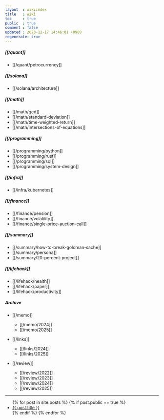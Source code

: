 ```yaml
---
layout  : wikiindex
title   : wiki
toc     : true
public  : true
comment : false
updated : 2023-12-17 14:46:01 +0900
regenerate: true
---
```

##### [[/quant]] 
- [[/quant/petrocurrency]] 

##### [[/solana]]
- [[/solana/architecture]]

##### [[/math]]
- [[/math/gcd]]
- [[/math/standard-deviation]]
- [[/math/time-weighted-return]]
- [[/math/intersections-of-equations]]

##### [[/programming]]
- [[/programming/python]]
- [[/programming/rust]]
- [[/programming/sql]]
- [[/programming/system-design]]

##### [[/infra]]
- [[/infra/kubernetes]]

##### [[/finance]]
- [[/finance/pension]]
- [[/finance/volatility]]
- [[/finance/single-price-auction-call]]

##### [[/summary]]
- [[/summary/how-to-break-goldman-sache]]
- [[/summary/persona]]
- [[/summary/20-percent-project]]

##### [[/lifehack]]
- [[/lifehack/health]]
- [[/lifehack/paper]]
- [[/lifehack/productivity]]

##### Archive
- [[/memo]]
    - [[/memo/2024]]
    - [[/memo/2025]]
    
- [[/links]]
    - [[/links/2024]]
    - [[/links/2025]]

- [[/review]]
    - [[/review/2022]]
    - [[/review/2023]]
    - [[/review/2024]]
    - [[/review/2025]]
---
<div>
    <ul>
{% for post in site.posts %}
    {% if post.public == true %}
        <li>
            <a class="post-link" href="{{ post.url | prepend: site.baseurl }}">
                {{ post.title }}
            </a>
        </li>
    {% endif %}
{% endfor %}
    </ul>
</div>

